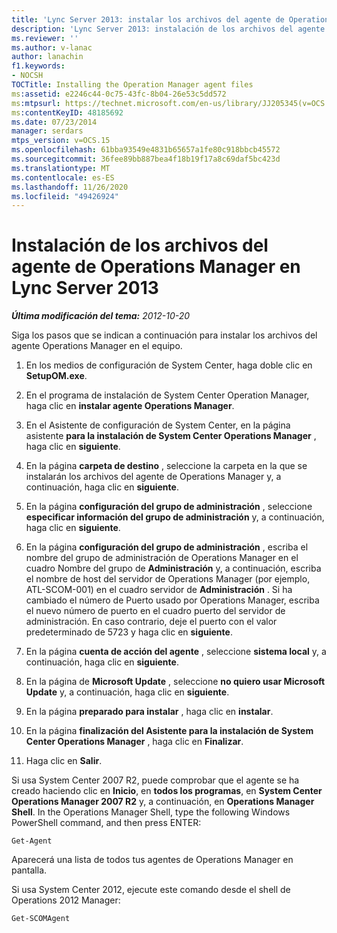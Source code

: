```yaml
---
title: 'Lync Server 2013: instalar los archivos del agente de Operations Manager'
description: 'Lync Server 2013: instalación de los archivos del agente de Operations Manager.'
ms.reviewer: ''
ms.author: v-lanac
author: lanachin
f1.keywords:
- NOCSH
TOCTitle: Installing the Operation Manager agent files
ms:assetid: e2246c44-0c75-43fc-8b04-26e53c5dd572
ms:mtpsurl: https://technet.microsoft.com/en-us/library/JJ205345(v=OCS.15)
ms:contentKeyID: 48185692
ms.date: 07/23/2014
manager: serdars
mtps_version: v=OCS.15
ms.openlocfilehash: 61bba93549e4831b65657a1fe80c918bbcb45572
ms.sourcegitcommit: 36fee89bb887bea4f18b19f17a8c69daf5bc423d
ms.translationtype: MT
ms.contentlocale: es-ES
ms.lasthandoff: 11/26/2020
ms.locfileid: "49426924"
---
```

# <a name="installing-the-operation-manager-agent-files-in-lync-server-2013"></a>Instalación de los archivos del agente de Operations Manager en Lync Server 2013

<div data-xmlns="http://www.w3.org/1999/xhtml">

<div class="topic" data-xmlns="http://www.w3.org/1999/xhtml" data-msxsl="urn:schemas-microsoft-com:xslt" data-cs="https://msdn.microsoft.com/">

<div data-asp="https://msdn2.microsoft.com/asp">



</div>

<div id="mainSection">

<div id="mainBody">

<span> </span>

_**Última modificación del tema:** 2012-10-20_

Siga los pasos que se indican a continuación para instalar los archivos del agente Operations Manager en el equipo.

1.  En los medios de configuración de System Center, haga doble clic en **SetupOM.exe**.

2.  En el programa de instalación de System Center Operation Manager, haga clic en **instalar agente Operations Manager**.

3.  En el Asistente de configuración de System Center, en la página asistente **para la instalación de System Center Operations Manager** , haga clic en **siguiente**.

4.  En la página **carpeta de destino** , seleccione la carpeta en la que se instalarán los archivos del agente de Operations Manager y, a continuación, haga clic en **siguiente**.

5.  En la página **configuración del grupo de administración** , seleccione **especificar información del grupo de administración** y, a continuación, haga clic en **siguiente**.

6.  En la página **configuración del grupo de administración** , escriba el nombre del grupo de administración de Operations Manager en el cuadro Nombre del grupo de **Administración** y, a continuación, escriba el nombre de host del servidor de Operations Manager (por ejemplo, ATL-SCOM-001) en el cuadro servidor de **Administración** . Si ha cambiado el número de Puerto usado por Operations Manager, escriba el nuevo número de puerto en el cuadro puerto del servidor de administración. En caso contrario, deje el puerto con el valor predeterminado de 5723 y haga clic en **siguiente**.

7.  En la página **cuenta de acción del agente** , seleccione **sistema local** y, a continuación, haga clic en **siguiente**.

8.  En la página de **Microsoft Update** , seleccione **no quiero usar Microsoft Update** y, a continuación, haga clic en **siguiente**.

9.  En la página **preparado para instalar** , haga clic en **instalar**.

10. En la página **finalización del Asistente para la instalación de System Center Operations Manager** , haga clic en **Finalizar**.

11. Haga clic en **Salir**.

Si usa System Center 2007 R2, puede comprobar que el agente se ha creado haciendo clic en **Inicio**, en **todos los programas**, en **System Center Operations Manager 2007 R2** y, a continuación, en **Operations Manager Shell**. In the Operations Manager Shell, type the following Windows PowerShell command, and then press ENTER:

    Get-Agent 

Aparecerá una lista de todos tus agentes de Operations Manager en pantalla.

Si usa System Center 2012, ejecute este comando desde el shell de Operations 2012 Manager:

    Get-SCOMAgent

</div>

<span> </span>

</div>

</div>

</div>

